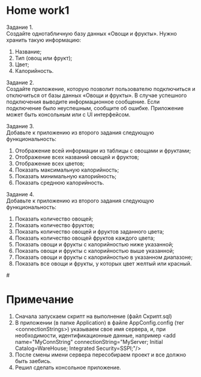 # <b>Home work1</b>

Задание 1.<br>
Создайте однотабличную базу данных «Овощи и фрукты». Нужно хранить такую информацию:
<ol>
<li>Название;</li>
<li>Тип (овощ или фрукт);</li>
<li>Цвет;</li>
<li>Калорийность.</li>
</ol>

Задание 2.<br>
Создайте приложение, которую позволит пользователю подключиться и отключиться от базы данных «Овощи и фрукты». В случае успешного подключения выводите информационное сообщение. Если подключение было неуспешным, сообщите об ошибке. Приложение может быть консольным или с UI интерфейсом.<br>

Задание 3.<br>
Добавьте к приложению из второго задания следующую функциональность:
<ol>
<li>Отображение всей информации из таблицы с овощами и фруктами;</li>
<li>Отображение всех названий овощей и фруктов;</li>
<li>Отображение всех цветов;</li>
<li>Показать максимальную калорийность;</li>
<li>Показать минимальную калорийность;</li>
<li>Показать среднюю калорийность.</li>
</ol>

Задание 4.<br>
Добавьте к приложению из второго задания следующую функциональность:
<ol>
<li>Показать количество овощей;</li>
<li>Показать количество фруктов;</li>
<li>Показать количество овощей и фруктов заданного цвета;</li>
<li>Показать количество овощей фруктов каждого цвета;</li>
<li>Показать овощи и фрукты с калорийностью ниже указанной;</li>
<li>Показать овощи и фрукты с калорийностью выше указанной;</li>
<li>Показать овощи и фрукты с калорийностью в указанном диапазоне;</li>
<li>Показать все овощи и фрукты, у которых цвет желтый или красный.</li>
</ol>
#

# <b>Примечание</b>
<ol>
<li>Сначала запускаем скрипт на выполнение (файл Скрипт.sql)</li>
<li>В приложении (в папке Application) в файле AppConfig.config (тег &lt;connectionStrings&gt;) указываем свое имя сервера, и, при необходимости, идентификационные данные, например &lt;add name="MyConnString" connectionString="MyServer; Initial Catalog=WareHouse; Integrated Security=SSPI;"/&gt;</li>
<li>После смены имени сервера пересобираем проект и все должно быть заебись.</li>
<li>Решил сделать консольное приложение.</li>
</ol>
